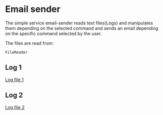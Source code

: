 # Email sender 

The simple service email-sender reads text files(Logs) and manipulates them depending on the selected command and sends an email depending on the specific command selected by the user.

The files are read from:

<code class="language-java">FileReader</code>




## Log 1
[Log file 1](https://github.com/DenisBuserski/email-sender/blob/main/src/main/resources/logs-1.txt)

## Log 2
[Log file 2](https://github.com/DenisBuserski/email-sender/blob/main/src/main/resources/logs-2.txt)
